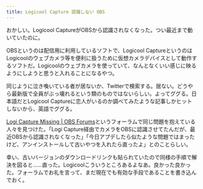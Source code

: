 ```yaml
---
title: Logicool Capture 認識しない OBS
---
```

おかしい。Logicool CaptureがOBSから認識されなくなった。つい最近まで動いていたのに。

OBSというのは配信用に利用しているソフトで、Logicool CaptureというのはLogicoolのウェブカメラ等を便利に扱うために仮想カメラデバイスとして動作するソフトだ。Logicoolのウェブカメラを使っていて、なんとなくいい感じに映るようにしようと思うと入れることになるやつ。

同じように泣き喚いている者が居ないか、Twitterで検索する。居ない。どうやら最新版で全員がぶっ壊れるという類のものではないらしい。よってググる。日本語だとLogicool Captureに恋人がいるのか調べてみたような記事しかヒットしないから、英語でググる。

[Logi Capture Missing | OBS Forums](https://obsproject.com/forum/threads/logi-capture-missing.134535/)というフォーラムで同じ問題を抱えている人々を見つけた。「Logi Capture経由でカメラをOBSに認識させてたんだが、最近OBSから認識されなくなった」「今日アプデしたら似たような問題ではまったけど、アンインストールして古いやつを入れたら直ったよ」とのことらしい。

幸い、古いバージョンのダウンロードリンクも貼られていたので同様の手順で解決を図ると……直った。Logicoolこういうところあるよなあ。良かった良かった。フォーラムでお礼を言って、まだ現在でも有効な手段であることを書き込んでおく。
